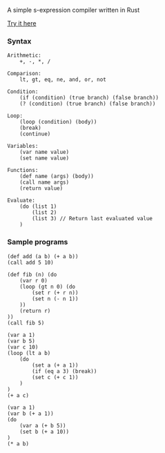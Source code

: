 A simple s-expression compiler written in Rust

[Try it here](https://github.com/tim-sheung/s-compiler)

### Syntax
```
Arithmetic:
    +, -, *, /

Comparison:
    lt, gt, eq, ne, and, or, not

Condition:
    (if (condition) (true branch) (false branch))
    (? (condition) (true branch) (false branch))

Loop:
    (loop (condition) (body))
    (break)
    (continue)

Variables:
    (var name value)
    (set name value)

Functions:
    (def name (args) (body))
    (call name args)
    (return value)

Evaluate:
    (do (list 1)
        (list 2)
        (list 3) // Return last evaluated value
    )
```

### Sample programs
```
(def add (a b) (+ a b))
(call add 5 10)
```
```
(def fib (n) (do
    (var r 0)
    (loop (gt n 0) (do
        (set r (+ r n))
        (set n (- n 1))
    ))
    (return r)
))
(call fib 5)
```
```
(var a 1)
(var b 5)
(var c 10)
(loop (lt a b)
    (do
        (set a (+ a 1))
        (if (eq a 3) (break))
        (set c (+ c 1))
    )
)
(+ a c)
```
```
(var a 1)
(var b (+ a 1))
(do
    (var a (+ b 5))
    (set b (+ a 10))
)
(* a b)
```
